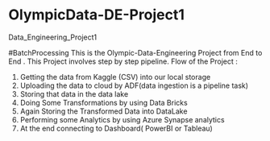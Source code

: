 # OlympicData-DE-Project1
Data_Engineering_Project1

#BatchProcessing
This is the Olympic-Data-Engineering Project from End to End . This Project involves step by step pipeline. 
Flow of the Project :
1. Getting the data from Kaggle (CSV) into our local storage
2. Uploading the data to cloud by ADF(data ingestion is a pipeline task)
3. Storing that data in the data lake
4. Doing Some Transformations by using Data Bricks
5. Again Storing the Transformed Data into DataLake
6. Performing some Analytics by using Azure Synapse analytics
7. At the end connecting to Dashboard( PowerBI or Tableau)
